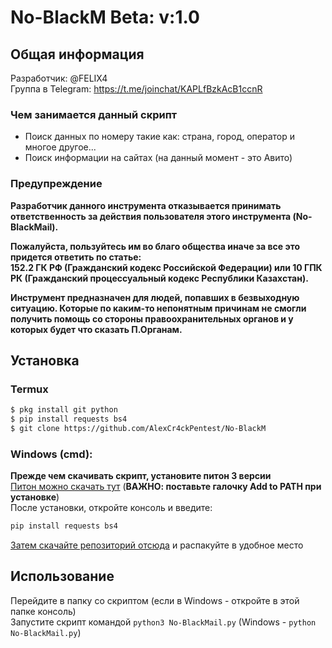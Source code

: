 # No-BlackM Beta: v:1.0

## Общая информация
Разработчик: @FELIX4\
Группа в Telegram: https://t.me/joinchat/KAPLfBzkAcB1ccnR

### Чем занимается данный скрипт
* Поиск данных по номеру такие как: страна, город, оператор и многое другое...
* Поиск информации на сайтах (на данный момент - это Авито)

### Предупреждение
**Разработчик данного инструмента отказывается принимать ответственность за действия пользователя этого инструмента (No-BlackMail).**

**Пожалуйста, пользуйтесь им во благо общества иначе за все это придется ответить по статье:\
152.2 ГК РФ (Гражданский кодекс Российской Федерации) или 10 ГПК РК (Гражданский процессуальный кодекс Республики Казахстан).**

**Инструмент предназначен для людей, попавших в безвыходную ситуацию. Которые по каким-то непонятным причинам не смогли получить
помощь со стороны правоохранительных органов и у которых будет что сказать П.Органам.**

## Установка
### Termux
```Bash
$ pkg install git python
$ pip install requests bs4
$ git clone https://github.com/AlexCr4ckPentest/No-BlackM
```
### Windows (cmd):
**Прежде чем скачивать скрипт, установите питон 3 версии**\
[Питон можно скачать тут](https://www.python.org/downloads/) (**ВАЖНО: поставьте галочку Add to PATH при установке**)\
После установки, откройте консоль и введите:
```Bash
pip install requests bs4
```
[Затем скачайте репозиторий отсюда](https://github.com/AlexCr4ckPentest/No-BlackM) и распакуйте в удобное место

## Использование
Перейдите в папку со скриптом (если в Windows - откройте в этой папке консоль)\
Запустите скрипт командой `python3 No-BlackMail.py` (Windows - `python No-BlackMail.py`)
